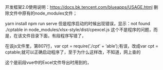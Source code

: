 开发框架2.0使用说明：https://docs.bk.tencent.com/blueapps/USAGE.html
删除文件中原有的node_modules文件；

yarn install
npm run serve
但是程序启动的时候出现错误，显示：not found ./cptable in node_modules/xlsx-style/dist/cpexcel.js
这个不是程序的问题，而是，在该文件目录下面，有段程序写错了，

在该js文件里，第807行，var cpt = require(’./cpt’ + ‘able’);有误，改成var cpt = cptable;就可以正确启动程序了，至于为什么这样改，不知道，网上查的

这个是前段vue中的Excel文件导出时用到的，
